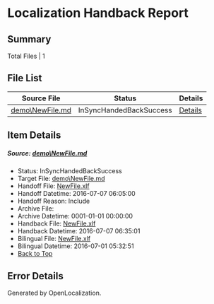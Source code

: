 # <a name='report-top'></a> Localization Handback Report

## Summary
 Total Files | 1

## File List
 Source File | Status | Details 
 ----------- | ------ | ------- 
 [demo\NewFile.md](https://github.com/OpenLocalizationOrg/win-cpub-itpro-docs/blob/34ee23d0a9e24b1fc5809c6656c45d808f5d75aa/demo/NewFile.md) | InSyncHandedBackSuccess | [Details](#d395213630a6f16f3fabac4a4ef1cca5b454119f201)

## Item Details
##### <a name='d395213630a6f16f3fabac4a4ef1cca5b454119f201'></a> Source: [demo\NewFile.md](https://github.com/OpenLocalizationOrg/win-cpub-itpro-docs/blob/34ee23d0a9e24b1fc5809c6656c45d808f5d75aa/demo/NewFile.md)
* Status: InSyncHandedBackSuccess
* Target File: [demo\NewFile.md](https://github.com/OpenLocalizationOrg/win-cpub-itpro-docs.zh-cn/blob/1cd62b772bbdfc81df1c4451965233f102b8e5e3/demo/NewFile.md)
* Handoff File: [NewFile.xlf](https://github.com/OpenLocalizationOrg/wdg-test.handoff/blob/d54253fc27c9173b034f56e96a4cfc62ad012645/ol-handoff/en-us.win-cpub-itpro-docs/demo/NewFile.xlf)
* Handoff Datetime: 2016-07-07 06:05:00
* Handoff Reason: Include
* Archive File: 
* Archive Datetime: 0001-01-01 00:00:00
* Handback File: [NewFile.xlf](https://github.com/OpenLocalizationOrg/wdg-test.handback/blob/e44a1c671921d132a2f1b7c9e23a18418b96a69f/ol-handback/zh-cn.win-cpub-itpro-docs/demo/NewFile.xlf)
* Handback Datetime: 2016-07-07 06:35:01
* Bilingual File: [NewFile.xlf](https://github.com/OpenLocalizationOrg/wdg-test.handback/blob/0b2c1bb1d091d6af9602217aa9c69a0a70e2edae/ol-handback/zh-cn.win-cpub-itpro-docs/demo/NewFile.xlf)
* Bilingual Datetime: 2016-07-01 05:32:51
* [Back to Top](#report-top)


## Error Details

Generated by OpenLocalization.
